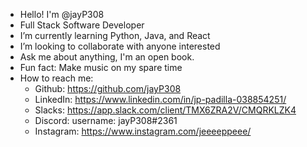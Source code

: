 
- Hello! I'm @jayP308
- Full Stack Software Developer
- I’m currently learning Python, Java, and React
- I’m looking to collaborate with anyone interested 
- Ask me about anything, I'm an open book.
- Fun fact: Make music on my spare time 
- How to reach me: 
    - Github: https://github.com/jayP308
    - LinkedIn: https://www.linkedin.com/in/jp-padilla-038854251/
    - Slacks: https://app.slack.com/client/TMX6ZRA2V/CMQRKLZK4
    - Discord: username: jayP308#2361
    - Instagram: https://www.instagram.com/jeeeeppeee/